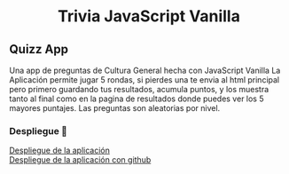 <h1 align="center">Trivia JavaScript Vanilla</h1>



## Quizz App
Una app de preguntas de Cultura General hecha con JavaScript Vanilla
La Aplicación permite jugar 5 rondas, si pierdes una te envia al html principal pero primero guardando tus resultados, acumula puntos, y los muestra tanto al final como en la pagina de resultados donde puedes ver los 5 mayores puntajes. Las preguntas son aleatorias por nivel.


### Despliegue 🚀
[Despliegue de la aplicación](https://imaginative-blancmange-9d8c50.netlify.app)<br>
[Despliegue de la aplicación con github](https://paolavbm.github.io/Trivia-JavaScript-Vanilla/)


